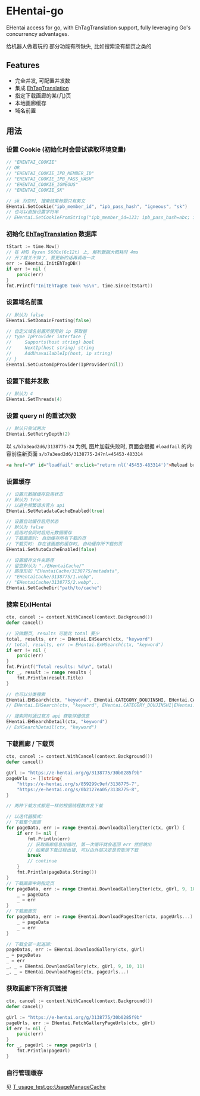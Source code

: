 # EHentai-go

EHentai access for go, with EhTagTranslation support, fully leveraging Go's concurrency advantages.

给机器人做着玩的 部分功能有所缺失, 比如搜索没有翻页之类的

## Features

- 完全并发, 可配置并发数
- 集成 [EhTagTranslation](github.com/EhTagTranslation/Database)
- 指定下载画廊的某(几)页
- 本地画廊缓存
- 域名前置

## 用法

### 设置 Cookie (初始化时会尝试读取环境变量)

```go
// "EHENTAI_COOKIE"
// OR
// "EHENTAI_COOKIE_IPB_MEMBER_ID"
// "EHENTAI_COOKIE_IPB_PASS_HASH"
// "EHENTAI_COOKIE_IGNEOUS"
// "EHENTAI_COOKIE_SK"

// sk 为空时, 搜索结果标题只有英文
EHentai.SetCookie("ipb_member_id", "ipb_pass_hash", "igneous", "sk")
// 也可以直接设置字符串
// EHentai.SetCookieFromString("ipb_member_id=123; ipb_pass_hash=abc; igneous=456; sk=efg")
```

### 初始化 [EhTagTranslation](github.com/EhTagTranslation/Database) 数据库

```go
tStart := time.Now()
// 在 AMD Ryzen 5600x(6c12t) 上, 解析数据大概耗时 4ms
// 开了就关不掉了, 要更新的话再调用一次
err := EHentai.InitEhTagDB()
if err != nil {
    panic(err)
}
fmt.Printf("InitEhTagDB took %s\n", time.Since(tStart))
```

### 设置域名前置

```go
// 默认为 false
EHentai.SetDomainFronting(false)

// 自定义域名前置所使用的 ip 获取器
// type IpProvider interface {
//     Supports(host string) bool
//     NextIp(host string) string
//     AddUnavailableIp(host, ip string)
// }
EHentai.SetCustomIpProvider(IpProvider(nil))
```

### 设置下载并发数

```go
// 默认为 4
EHentai.SetThreads(4)
```

### 设置 query nl 的重试次数

```go
// 默认只尝试两次
EHentai.SetRetryDepth(2)
```

以 `s/b7a3ead2d6/3138775-24` 为例, 图片加载失败时, 页面会根据 `#loadfail` 的内容前往新页面 `s/b7a3ead2d6/3138775-24?nl=45453-483314`

```html
<a href="#" id="loadfail" onclick="return nl('45453-483314')">Reload broken image</a>
```

### 设置缓存

```go
// 设置元数据缓存启用状态
// 默认为 true
// 以避免频繁请求官方 api
EHentai.SetMetadataCacheEnabled(true)

// 设置自动缓存启用状态
// 默认为 false
// 启用时会同时启用元数据缓存
// 下载画廊时: 自动缓存所有下载的页
// 下载页时: 存在该画廊的缓存时, 自动缓存所下载的页
EHentai.SetAutoCacheEnabled(false)

// 设置缓存文件夹路径
// 留空默认为 "./EHentaiCache/"
// 路径形如 "EHentaiCache/3138775/metadata",
// "EHentaiCache/3138775/1.webp",
// "EHentaiCache/3138775/2.webp"...
EHentai.SetCacheDir("path/to/cache")
```

### 搜索 E(x)Hentai

```go
ctx, cancel := context.WithCancel(context.Background())
defer cancel()

// 没做翻页, results 可能比 total 要少
total, results, err := EHentai.EHSearch(ctx, "keyword")
// total, results, err := EHentai.ExHSearch(ctx, "keyword")
if err != nil {
    panic(err)
}
fmt.Printf("Total results: %d\n", total)
for _, result := range results {
    fmt.Println(result.Title)
}

// 也可以分类搜索
EHentai.EHSearch(ctx, "keyword", EHentai.CATEGORY_DOUJINSHI, EHentai.CATEGORY_MANGA)
// EHentai.EHSearch(ctx, "keyword", EHentai.CATEGORY_DOUJINSHI|EHentai.CATEGORY_MANGA)

// 搜索同时通过官方 api 获取详细信息
EHentai.EHSearchDetail(ctx, "keyword")
// ExHSearchDetail(ctx, "keyword")
```

### 下载画廊 / 下载页

```go
ctx, cancel := context.WithCancel(context.Background())
defer cancel()

gUrl := "https://e-hentai.org/g/3138775/30b0285f9b"
pageUrls := []string{
    "https://e-hentai.org/s/859299c9ef/3138775-7",
    "https://e-hentai.org/s/0b2127ea05/3138775-8",
}

// 两种下载方式都是一样的根据线程数并发下载

// 以迭代器模式:
// 下载整个画廊
for pageData, err := range EHentai.DownloadGalleryIter(ctx, gUrl) {
    if err != nil {
        fmt.Println(err)
        // 获取画廊信息出错时, 第一次循环就会返回 err 然后跳出
        // 如果是下载过程出错, 可以由外部决定是否取消下载
        break
        // continue
    }
    fmt.Println(pageData.String())
}
// 下载画廊中的指定页
for pageData, err := range EHentai.DownloadGalleryIter(ctx, gUrl, 9, 10, 11) {
    _ = pageData
    _ = err
}
// 下载画廊页
for pageData, err := range EHentai.DownloadPagesIter(ctx, pageUrls...) {
    _ = pageData
    _ = err
}

// 下载全部一起返回:
pageDatas, err := EHentai.DownloadGallery(ctx, gUrl)
_ = pageDatas
_ = err
_, _ = EHentai.DownloadGallery(ctx, gUrl, 9, 10, 11)
_, _ = EHentai.DownloadPages(ctx, pageUrls...)
```

### 获取画廊下所有页链接

```go
ctx, cancel := context.WithCancel(context.Background())
defer cancel()

gUrl := "https://e-hentai.org/g/3138775/30b0285f9b"
pageUrls, err := EHentai.FetchGalleryPageUrls(ctx, gUrl)
if err != nil {
    panic(err)
}
for _, pageUrl := range pageUrls {
    fmt.Println(pageUrl)
}
```

### 自行管理缓存

见 [T_usage_test.go:UsageManageCache](T_usage_test.go#L160)

